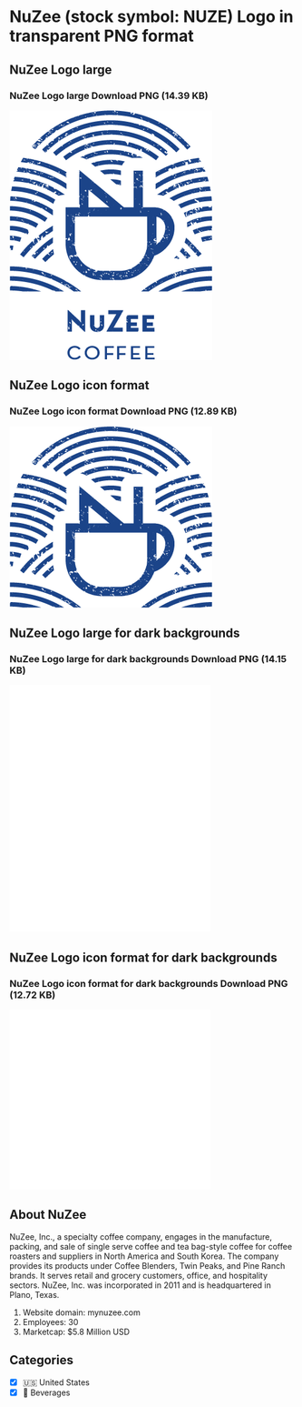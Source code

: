 # NuZee (stock symbol: NUZE) Logo in transparent PNG format

## NuZee Logo large

### NuZee Logo large Download PNG (14.39 KB)

![NuZee Logo large Download PNG (14.39 KB)](/img/orig/NUZE_BIG-b0c15e2b.png)

## NuZee Logo icon format

### NuZee Logo icon format Download PNG (12.89 KB)

![NuZee Logo icon format Download PNG (12.89 KB)](/img/orig/NUZE-51d12dc4.png)

## NuZee Logo large for dark backgrounds

### NuZee Logo large for dark backgrounds Download PNG (14.15 KB)

![NuZee Logo large for dark backgrounds Download PNG (14.15 KB)](/img/orig/NUZE_BIG.D-d23552de.png)

## NuZee Logo icon format for dark backgrounds

### NuZee Logo icon format for dark backgrounds Download PNG (12.72 KB)

![NuZee Logo icon format for dark backgrounds Download PNG (12.72 KB)](/img/orig/NUZE.D-75ef904b.png)

## About NuZee

NuZee, Inc., a specialty coffee company, engages in the manufacture, packing, and sale of single serve coffee and tea bag-style coffee for coffee roasters and suppliers in North America and South Korea. The company provides its products under Coffee Blenders, Twin Peaks, and Pine Ranch brands. It serves retail and grocery customers, office, and hospitality sectors. NuZee, Inc. was incorporated in 2011 and is headquartered in Plano, Texas.

1. Website domain: mynuzee.com
2. Employees: 30
3. Marketcap: $5.8 Million USD


## Categories
- [x] 🇺🇸 United States
- [x] 🥤 Beverages
